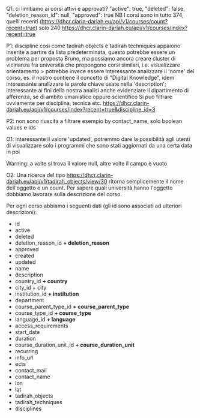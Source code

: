 Q1: ci limitiamo ai corsi attivi e approvati?
    "active": true,
    "deleted": false,
    "deletion_reason_id": null,
    "approved": true
   	NB I corsi sono in tutto 374, quelli recenti (https://dhcr.clarin-dariah.eu/api/v1/courses/count?recent=true) solo 240
   	https://dhcr.clarin-dariah.eu/api/v1/courses/index?recent=true

P1: discipline così come tadirah objects e tadirah techniques appaiono inserite a partire da lista predeterminata, questo potrebbe essere un problema per proposta Bruno, ma possiamo ancora creare cluster di vicinanza fra università che propongono corsi similari, i.e. visualizzare orientamento > potrebbe invece essere interessante analizzare il 'nome' del corso, es. il nostro contiene il concetto di "Digital Knowledge", idem interessante analizzare le parole chiave usate nella 'description'; interessante ai fini della nostra analisi anche evidenziare il dipartimento di afferenza, se di ambito umanistico oppure scientifico
Si può filtrare ovviamente per disciplina, tecnica etc. https://dhcr.clarin-dariah.eu/api/v1/courses/index?recent=true&discipline_id=3

P2: non sono riuscita a filtrare esempio by contact_name, solo boolean values e ids

O1: interessante il valore 'updated', potremmo dare la possibilità agli utenti di visualizzare solo i programmi che sono stati aggiornati da una certa data in poi

Warning: a volte si trova il valore null, altre volte il campo è vuoto

O2: Una ricerca del tipo https://dhcr.clarin-dariah.eu/api/v1/tadirah_objects/view/30 ritorna semplicemente il nome dell'oggetto e un count. Per sapere quali università hanno l'oggetto dobbiamo lavorare sulla descrizione del corso.




Per ogni corso abbiamo i seguenti dati (gli id sono associati ad ulteriori descrizioni):

- id
- active
- deleted
- deletion_reason_id **+ deletion_reason**
- approved
- created
- updated
- name
- description
- country_id **+ country**
- city_id + city
- institution_id **+ institution**
- department
- course_parent_type_id **+ course_parent_type**
- course_type_id **+ course_type**
- language_id **+ language**
- access_requirements
- start_date
- duration
- course_duration_unit_id **+ course_duration_unit**
- recurring
- info_url
- ects
- contact_mail
- contact_name
- lon
- lat
- tadirah_objects
- tadirah_techniques
- disciplines

















